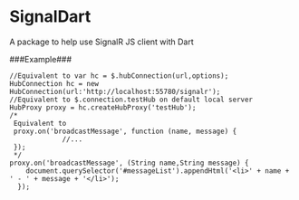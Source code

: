 SignalDart
==========

A package to help use SignalR JS client with Dart

###Example###
```
//Equivalent to var hc = $.hubConnection(url,options);
HubConnection hc = new HubConnection(url:'http://localhost:55780/signalr');
//Equivalent to $.connection.testHub on default local server
HubProxy proxy = hc.createHubProxy('testHub');
/*
 Equivalent to
 proxy.on('broadcastMessage', function (name, message) {
             //...
 });
 */
proxy.on('broadcastMessage', (String name,String message) {
    document.querySelector('#messageList').appendHtml('<li>' + name + ' - ' + message + '</li>');
  });
```
